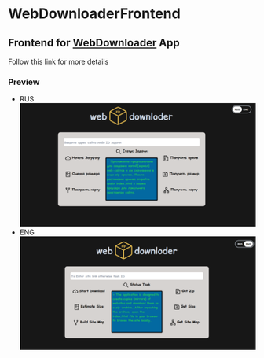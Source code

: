 # WebDownloaderFrontend
## Frontend for [WebDownloader](https://github.com/acdemeg/WebDownloader) App
Follow this link for more details
### Preview
* RUS
![RU_preview](./preview/WebDonwloaderPreview_RU.png)
* ENG
![ENG_preview](./preview/WebDownloaderPreview_ENG.png)
